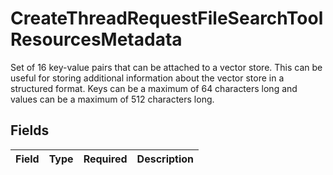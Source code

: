 # CreateThreadRequestFileSearchToolResourcesMetadata

Set of 16 key-value pairs that can be attached to a vector store. This can be useful for storing additional information about the vector store in a structured format. Keys can be a maximum of 64 characters long and values can be a maximum of 512 characters long.



## Fields

| Field       | Type        | Required    | Description |
| ----------- | ----------- | ----------- | ----------- |